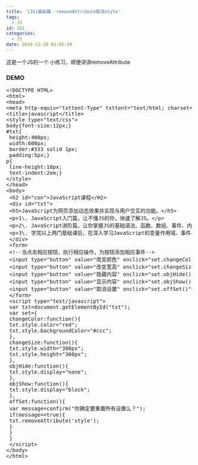```yaml
---
title: '[JS]基础篇--removeAttribute取消style'
tags:
  - JS
id: 181
categories:
  - JS
date: 2016-12-28 01:05:39
---
```


这是一个JS的一个 小练习，顺便讲讲removeAttribute

### DEMO

<pre>
&lt;!DOCTYPE HTML&gt;
&lt;html&gt;
&lt;head&gt;
&lt;meta http-equiv="txttent-Type" txttent="text/html; charset=utf-8" /&gt;
&lt;title&gt;javascript&lt;/title&gt;
&lt;style type="text/css"&gt;
body{font-size:12px;}
#txt{
 height:400px;
 width:600px;
 border:#333 solid 1px;
 padding:5px;}
p{
 line-height:18px;
 text-indent:2em;}
&lt;/style&gt;
&lt;/head&gt;
&lt;body&gt;
 &lt;h2 id="con"&gt;JavaScript课程&lt;/H2&gt;
 &lt;div id="txt"&gt; 
 &lt;h5&gt;JavaScript为网页添加动态效果并实现与用户交互的功能。&lt;/h5&gt;
 &lt;p&gt;1\. JavaScript入门篇，让不懂JS的你，快速了解JS。&lt;/p&gt;
 &lt;p&gt;2\. JavaScript进阶篇，让你掌握JS的基础语法、函数、数组、事件、内置对象、BOM浏览器、DOM操作。&lt;/p&gt;
 &lt;p&gt;3\. 学完以上两门基础课后，在深入学习JavaScript的变量作用域、事件、对象、运动、cookie、正则表达式、ajax等课程。&lt;/p&gt;
 &lt;/div&gt;
 &lt;form&gt;
 &lt;!--当点击相应按钮，执行相应操作，为按钮添加相应事件--&gt;
 &lt;input type="button" value="改变颜色" onclick="set.changeColor()"&gt; 
 &lt;input type="button" value="改变宽高" onclick="set.changeSize()"&gt;
 &lt;input type="button" value="隐藏内容" onclick="set.objHide()"&gt;
 &lt;input type="button" value="显示内容" onclick="set.objShow()"&gt;
 &lt;input type="button" value="取消设置" onclick="set.offSet()"&gt;
 &lt;/form&gt;
 &lt;script type="text/javascript"&gt;
 var txt=document.getElementById("txt");
 var set={
 changeColor:function(){
 txt.style.color="red";
 txt.style.backgroundColor="#ccc";
 },
 changeSize:function(){
 txt.style.width="300px";
 txt.style.height="300px";
 },
 objHide:function(){
 txt.style.display="none";
 },
 objShow:function(){
 txt.style.display="block";
 },
 offSet:function(){
 var message=confirm("你确定要重置所有设置么？");
 if(message==true){
 txt.removeAttribute('style');
 }
 }
 }
 &lt;/script&gt;
&lt;/body&gt;
&lt;/html&gt;</pre>